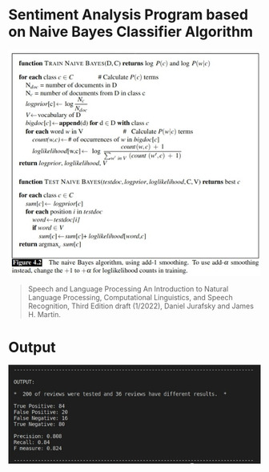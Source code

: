 # Sentiment Analysis Program based on Naive Bayes Classifier Algorithm

![Naive Bayes Algorithm](./screen-shots/algorithm.jpg?raw=true "Naive Bayes Algorithm Title")
> Speech and Language Processing An Introduction to Natural Language Processing, Computational Linguistics, and Speech Recognition, Third Edition draft (1/2022), Daniel Jurafsky and James H. Martin.  


  

# Output 

![Naive Bayes Algorithm](./screen-shots/output.jpg?raw=true "Output Title")